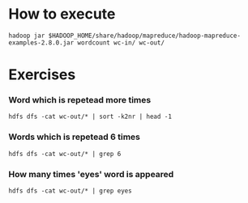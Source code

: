 # How to execute 
`hadoop jar $HADOOP_HOME/share/hadoop/mapreduce/hadoop-mapreduce-examples-2.8.0.jar wordcount wc-in/ wc-out/`

# Exercises
### Word which is repetead more times
`hdfs dfs -cat wc-out/* | sort -k2nr | head -1`

### Words which is repetead 6 times
`hdfs dfs -cat wc-out/* | grep 6`

### How many times 'eyes' word is appeared
`hdfs dfs -cat wc-out/* | grep eyes`
